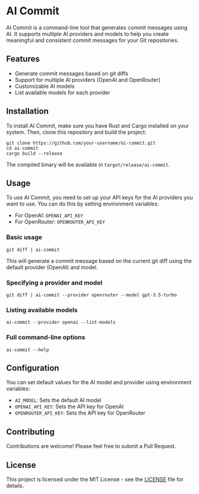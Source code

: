 # AI Commit

AI Commit is a command-line tool that generates commit messages using AI. It supports multiple AI providers and models to help you create meaningful and consistent commit messages for your Git repositories.

## Features

- Generate commit messages based on git diffs
- Support for multiple AI providers (OpenAI and OpenRouter)
- Customizable AI models
- List available models for each provider

## Installation

To install AI Commit, make sure you have Rust and Cargo installed on your system. Then, clone this repository and build the project:

```
git clone https://github.com/your-username/ai-commit.git
cd ai-commit
cargo build --release
```

The compiled binary will be available in `target/release/ai-commit`.

## Usage

To use AI Commit, you need to set up your API keys for the AI providers you want to use. You can do this by setting environment variables:

- For OpenAI: `OPENAI_API_KEY`
- For OpenRouter: `OPENROUTER_API_KEY`

### Basic usage

```
git diff | ai-commit
```

This will generate a commit message based on the current git diff using the default provider (OpenAI) and model.

### Specifying a provider and model

```
git diff | ai-commit --provider openrouter --model gpt-3.5-turbo
```

### Listing available models

```
ai-commit --provider openai --list-models
```

### Full command-line options

```
ai-commit --help
```

## Configuration

You can set default values for the AI model and provider using environment variables:

- `AI_MODEL`: Sets the default AI model
- `OPENAI_API_KEY`: Sets the API key for OpenAI
- `OPENROUTER_API_KEY`: Sets the API key for OpenRouter

## Contributing

Contributions are welcome! Please feel free to submit a Pull Request.

## License

This project is licensed under the MIT License - see the [LICENSE](LICENSE) file for details.
